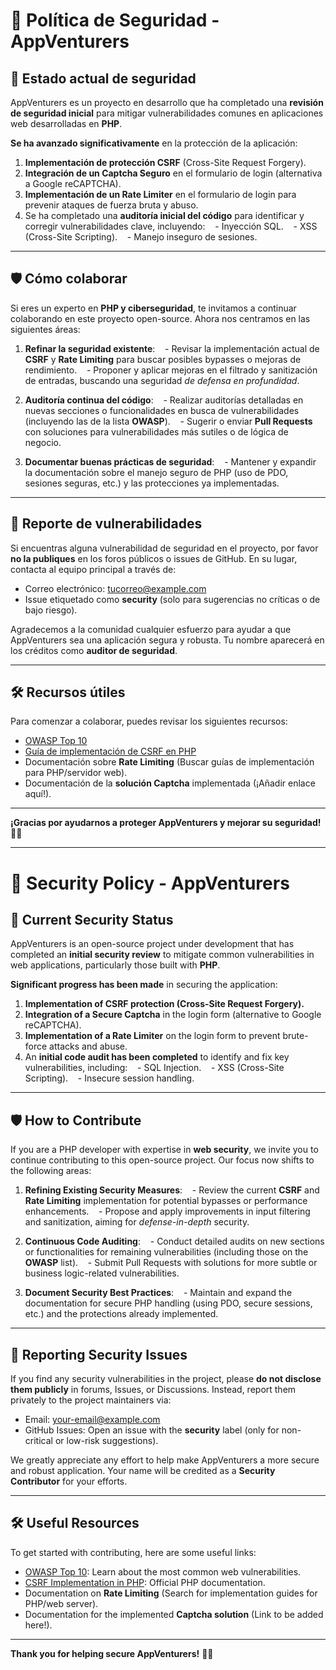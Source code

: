 # 🔐 Política de Seguridad - AppVenturers

## 🚨 Estado actual de seguridad

AppVenturers es un proyecto en desarrollo que ha completado una **revisión de seguridad inicial** para mitigar vulnerabilidades comunes en aplicaciones web desarrolladas en **PHP**.

**Se ha avanzado significativamente** en la protección de la aplicación:

1. **Implementación de protección CSRF** (Cross-Site Request Forgery).
2. **Integración de un Captcha Seguro** en el formulario de login (alternativa a Google reCAPTCHA).
3. **Implementación de un Rate Limiter** en el formulario de login para prevenir ataques de fuerza bruta y abuso.
4. Se ha completado una **auditoría inicial del código** para identificar y corregir vulnerabilidades clave, incluyendo:
   - Inyección SQL.
   - XSS (Cross-Site Scripting).
   - Manejo inseguro de sesiones.

---

## 🛡️ Cómo colaborar

Si eres un experto en **PHP y ciberseguridad**, te invitamos a continuar colaborando en este proyecto open-source. Ahora nos centramos en las siguientes áreas:

1. **Refinar la seguridad existente**:
   - Revisar la implementación actual de **CSRF** y **Rate Limiting** para buscar posibles bypasses o mejoras de rendimiento.
   - Proponer y aplicar mejoras en el filtrado y sanitización de entradas, buscando una seguridad *de defensa en profundidad*.

2. **Auditoría continua del código**:
   - Realizar auditorías detalladas en nuevas secciones o funcionalidades en busca de vulnerabilidades (incluyendo las de la lista **OWASP**).
   - Sugerir o enviar **Pull Requests** con soluciones para vulnerabilidades más sutiles o de lógica de negocio.

3. **Documentar buenas prácticas de seguridad**:
   - Mantener y expandir la documentación sobre el manejo seguro de PHP (uso de PDO, sesiones seguras, etc.) y las protecciones ya implementadas.

---

## 📢 Reporte de vulnerabilidades

Si encuentras alguna vulnerabilidad de seguridad en el proyecto, por favor **no la publiques** en los foros públicos o issues de GitHub. En su lugar, contacta al equipo principal a través de:

- Correo electrónico: [tucorreo@example.com](mailto:tucorreo@example.com)
- Issue etiquetado como **security** (solo para sugerencias no críticas o de bajo riesgo).

Agradecemos a la comunidad cualquier esfuerzo para ayudar a que AppVenturers sea una aplicación segura y robusta. Tu nombre aparecerá en los créditos como **auditor de seguridad**.

---

## 🛠️ Recursos útiles

Para comenzar a colaborar, puedes revisar los siguientes recursos:

- [OWASP Top 10](https://owasp.org/www-project-top-ten/)
- [Guía de implementación de CSRF en PHP](https://www.php.net/manual/en/features.session.security.php)
- Documentación sobre **Rate Limiting** (Buscar guías de implementación para PHP/servidor web).
- Documentación de la **solución Captcha** implementada (¡Añadir enlace aquí!).

---

**¡Gracias por ayudarnos a proteger AppVenturers y mejorar su seguridad!** 🚀🔐

***

# 🔐 Security Policy - AppVenturers

## 🚨 Current Security Status

AppVenturers is an open-source project under development that has completed an **initial security review** to mitigate common vulnerabilities in web applications, particularly those built with **PHP**.

**Significant progress has been made** in securing the application:

1. **Implementation of CSRF protection (Cross-Site Request Forgery).**
2. **Integration of a Secure Captcha** in the login form (alternative to Google reCAPTCHA).
3. **Implementation of a Rate Limiter** on the login form to prevent brute-force attacks and abuse.
4. An **initial code audit has been completed** to identify and fix key vulnerabilities, including:
   - SQL Injection.
   - XSS (Cross-Site Scripting).
   - Insecure session handling.

---

## 🛡️ How to Contribute

If you are a PHP developer with expertise in **web security**, we invite you to continue contributing to this open-source project. Our focus now shifts to the following areas:

1. **Refining Existing Security Measures**:
   - Review the current **CSRF** and **Rate Limiting** implementation for potential bypasses or performance enhancements.
   - Propose and apply improvements in input filtering and sanitization, aiming for *defense-in-depth* security.

2. **Continuous Code Auditing**:
   - Conduct detailed audits on new sections or functionalities for remaining vulnerabilities (including those on the **OWASP** list).
   - Submit Pull Requests with solutions for more subtle or business logic-related vulnerabilities.

3. **Document Security Best Practices**:
   - Maintain and expand the documentation for secure PHP handling (using PDO, secure sessions, etc.) and the protections already implemented.

---

## 📢 Reporting Security Issues

If you find any security vulnerabilities in the project, please **do not disclose them publicly** in forums, Issues, or Discussions. Instead, report them privately to the project maintainers via:

- Email: [your-email@example.com](mailto:your-email@example.com)
- GitHub Issues: Open an issue with the **security** label (only for non-critical or low-risk suggestions).

We greatly appreciate any effort to help make AppVenturers a more secure and robust application. Your name will be credited as a **Security Contributor** for your efforts.

---

## 🛠️ Useful Resources

To get started with contributing, here are some useful links:

- [OWASP Top 10](https://owasp.org/www-project-top-ten/): Learn about the most common web vulnerabilities.
- [CSRF Implementation in PHP](https://www.php.net/manual/en/features.session.security.php): Official PHP documentation.
- Documentation on **Rate Limiting** (Search for implementation guides for PHP/web server).
- Documentation for the implemented **Captcha solution** (Link to be added here!).

---

**Thank you for helping secure AppVenturers!** 🚀🔐